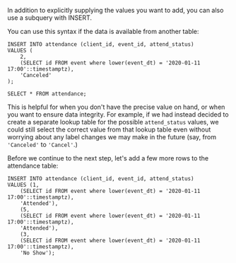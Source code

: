 In addition to explicitly supplying the values you want to add, you can also 
use a subquery with INSERT. 

You can use this syntax if the data is available from another table:

```
INSERT INTO attendance (client_id, event_id, attend_status)
VALUES (
    2,
    (SELECT id FROM event where lower(event_dt) = '2020-01-11 17:00'::timestamptz),
    'Canceled'
);

SELECT * FROM attendance;
```

This is helpful for when you don't have the precise value on hand, or when 
you want to ensure data integrity. For example, if we had instead decided to 
create a separate lookup table for the possible `attend_status` values, we 
could still select the correct value from that lookup table even without 
worrying about any label changes we may make in the future (say, from 
`'Canceled'` to `'Cancel'`.)

Before we continue to the next step, let's add a few more rows to the 
attendance table:

```
INSERT INTO attendance (client_id, event_id, attend_status)
VALUES (1,
    (SELECT id FROM event where lower(event_dt) = '2020-01-11 17:00'::timestamptz),
    'Attended'),
    (5,
    (SELECT id FROM event where lower(event_dt) = '2020-01-11 17:00'::timestamptz),
    'Attended'),
    (3,
    (SELECT id FROM event where lower(event_dt) = '2020-01-11 17:00'::timestamptz),
    'No Show');
```
